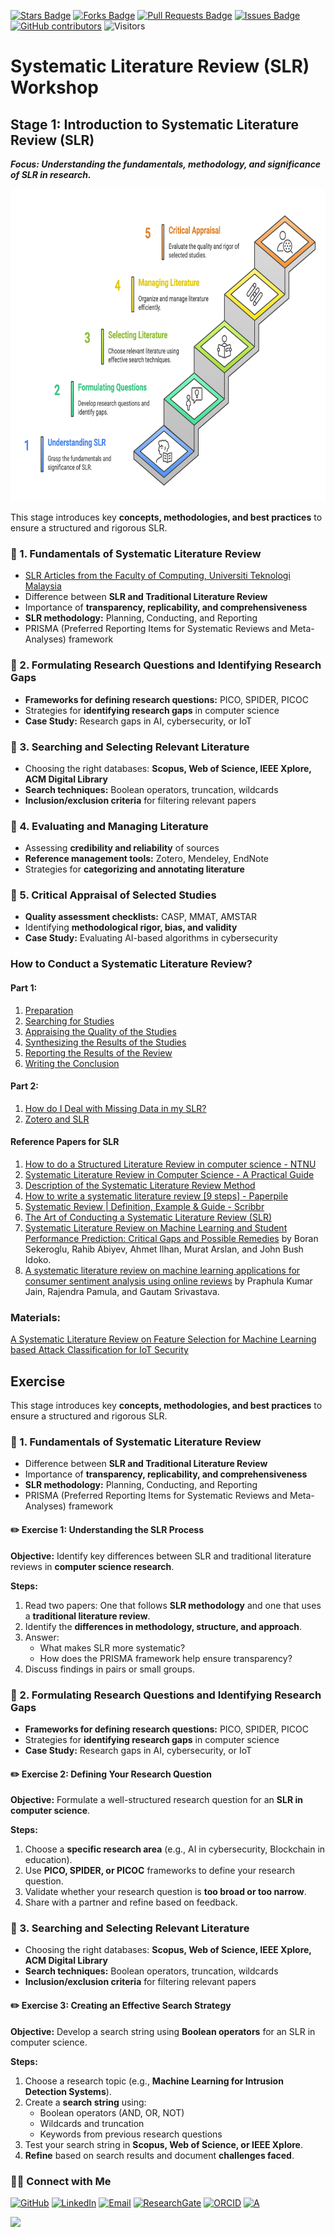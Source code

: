 <a href="https://github.com/drshahizan/short-course/stargazers"><img src="https://img.shields.io/github/stars/drshahizan/short-course" alt="Stars Badge"/></a>
<a href="https://github.com/drshahizan/short-course/network/members"><img src="https://img.shields.io/github/forks/drshahizan/short-course" alt="Forks Badge"/></a>
<a href="https://github.com/drshahizan/short-course/pulls"><img src="https://img.shields.io/github/issues-pr/drshahizan/short-course" alt="Pull Requests Badge"/></a>
<a href="https://github.com/drshahizan/short-course"><img src="https://img.shields.io/github/issues/drshahizan/short-course" alt="Issues Badge"/></a>
<a href="https://github.com/drshahizan/short-course/graphs/contributors"><img alt="GitHub contributors" src="https://img.shields.io/github/contributors/drshahizan/short-course?color=2b9348"></a>
![Visitors](https://api.visitorbadge.io/api/visitors?path=https%3A%2F%2Fgithub.com%2Fdrshahizan%2Fshort-course&labelColor=%23d9e3f0&countColor=%23697689&style=flat)

# Systematic Literature Review (SLR) Workshop

## Stage 1: Introduction to Systematic Literature Review (SLR)
**_Focus: Understanding the fundamentals, methodology, and significance of SLR in research._**  

 <img src="https://github.com/drshahizan/short-course/blob/main/workshop/25slr/images/Stage1_SLR.png" alt="Shahizan SLR"  height="500">

This stage introduces key **concepts, methodologies, and best practices** to ensure a structured and rigorous SLR.

### 🔹 1. Fundamentals of Systematic Literature Review  
- [SLR Articles from the Faculty of Computing, Universiti Teknologi Malaysia](SLR-fc.md)
- Difference between **SLR and Traditional Literature Review**  
- Importance of **transparency, replicability, and comprehensiveness**  
- **SLR methodology:** Planning, Conducting, and Reporting  
- PRISMA (Preferred Reporting Items for Systematic Reviews and Meta-Analyses) framework  

### 🔹 2. Formulating Research Questions and Identifying Research Gaps  
- **Frameworks for defining research questions:** PICO, SPIDER, PICOC  
- Strategies for **identifying research gaps** in computer science  
- **Case Study:** Research gaps in AI, cybersecurity, or IoT  

### 🔹 3. Searching and Selecting Relevant Literature  
- Choosing the right databases: **Scopus, Web of Science, IEEE Xplore, ACM Digital Library**  
- **Search techniques:** Boolean operators, truncation, wildcards  
- **Inclusion/exclusion criteria** for filtering relevant papers  

### 🔹 4. Evaluating and Managing Literature  
- Assessing **credibility and reliability** of sources  
- **Reference management tools:** Zotero, Mendeley, EndNote  
- Strategies for **categorizing and annotating literature**  

### 🔹 5. Critical Appraisal of Selected Studies  
- **Quality assessment checklists:** CASP, MMAT, AMSTAR  
- Identifying **methodological rigor, bias, and validity**  
- **Case Study:** Evaluating AI-based algorithms in cybersecurity  


### How to Conduct a Systematic Literature Review?
#### Part 1:
1. [Preparation](https://github.com/drshahizan/SLR-FC/blob/main/materials/s3_1a.md)
2. [Searching for Studies](https://github.com/drshahizan/SLR-FC/blob/main/materials/s3_1b.md)
3. [Appraising the Quality of the Studies](https://github.com/drshahizan/SLR-FC/blob/main/materials/s3_1c.md)
4. [Synthesizing the Results of the Studies](https://github.com/drshahizan/SLR-FC/blob/main/materials/s3_1d.md)
5. [Reporting the Results of the Review](https://github.com/drshahizan/SLR-FC/blob/main/materials/s3_1e.md)
6. [Writing the Conclusion](https://github.com/drshahizan/SLR-FC/blob/main/materials/s3_1f.md)

#### Part 2:
1. [How do I Deal with Missing Data in my SLR?](https://github.com/drshahizan/SLR-FC/blob/main/materials/s3_1g.md)
2. [Zotero and SLR](https://github.com/drshahizan/SLR-FC/blob/main/materials/s3_zotero.md)

#### Reference Papers for SLR
1. [How to do a Structured Literature Review in computer science - NTNU](https://research.idi.ntnu.no/aimasters/files/SLR_HowTo2018.pdf)
2. [Systematic Literature Review in Computer Science - A Practical Guide](https://www.researchgate.net/profile/Rodrigo-Silva-20/publication/320704338_Systematic_Literature_Review_in_Computer_Science_-_A_Practical_Guide/links/59f631caaca272607e2bc1c1/Systematic-Literature-Review-in-Computer-Science-A-Practical-Guide.pdf?origin=publication_detail)
3. [Description of the Systematic Literature Review Method](https://www.tu.berlin/en/wm/bibliothek/research-teaching/systematic-literature-reviews/description-of-the-systematic-literature-review-method)
4. [How to write a systematic literature review [9 steps] - Paperpile](https://paperpile.com/g/systematic-literature-review/)
5. [Systematic Review | Definition, Example & Guide - Scribbr](https://www.scribbr.com/methodology/systematic-review/)
6. [The Art of Conducting a Systematic Literature Review (SLR)](https://www.researchvoyage.com/conducting-systematic-literature-review-slr/)
7. [Systematic Literature Review on Machine Learning and Student Performance Prediction: Critical Gaps and Possible Remedies](https://www.mdpi.com/2076-3417/11/22/10907) by Boran Sekeroglu, Rahib Abiyev, Ahmet Ilhan, Murat Arslan, and John Bush Idoko.
8. [A systematic literature review on machine learning applications for consumer sentiment analysis using online reviews](https://www.sciencedirect.com/science/article/abs/pii/S1574013721000538) by Praphula Kumar Jain, Rajendra Pamula, and Gautam Srivastava.

### Materials:
[A Systematic Literature Review on Feature Selection for Machine Learning based Attack Classification for IoT Security](https://github.com/drshahizan/research-material/blob/main/SLR/lijing/A%20Systematic%20Literature%20Review%20on%20Feature%20Selection%20for%20Machine%20Learning%20based%20Attack%20Classification%20for%20IoT%20Security_2023-02-19.pdf)

## Exercise
This stage introduces key **concepts, methodologies, and best practices** to ensure a structured and rigorous SLR.

### 🔹 1. Fundamentals of Systematic Literature Review  
- Difference between **SLR and Traditional Literature Review**  
- Importance of **transparency, replicability, and comprehensiveness**  
- **SLR methodology:** Planning, Conducting, and Reporting  
- PRISMA (Preferred Reporting Items for Systematic Reviews and Meta-Analyses) framework  

#### ✏️ **Exercise 1: Understanding the SLR Process**  
**Objective:** Identify key differences between SLR and traditional literature reviews in **computer science research**.  

**Steps:**  
1. Read two papers: One that follows **SLR methodology** and one that uses a **traditional literature review**.  
2. Identify the **differences in methodology, structure, and approach**.  
3. Answer:  
   - What makes SLR more systematic?  
   - How does the PRISMA framework help ensure transparency?  
4. Discuss findings in pairs or small groups.  

### 🔹 2. Formulating Research Questions and Identifying Research Gaps  
- **Frameworks for defining research questions:** PICO, SPIDER, PICOC  
- Strategies for **identifying research gaps** in computer science  
- **Case Study:** Research gaps in AI, cybersecurity, or IoT  

#### ✏️ **Exercise 2: Defining Your Research Question**  
**Objective:** Formulate a well-structured research question for an **SLR in computer science**.  

**Steps:**  
1. Choose a **specific research area** (e.g., AI in cybersecurity, Blockchain in education).  
2. Use **PICO, SPIDER, or PICOC** frameworks to define your research question.  
3. Validate whether your research question is **too broad or too narrow**.  
4. Share with a partner and refine based on feedback.  

### 🔹 3. Searching and Selecting Relevant Literature  
- Choosing the right databases: **Scopus, Web of Science, IEEE Xplore, ACM Digital Library**  
- **Search techniques:** Boolean operators, truncation, wildcards  
- **Inclusion/exclusion criteria** for filtering relevant papers  

#### ✏️ **Exercise 3: Creating an Effective Search Strategy**  
**Objective:** Develop a search string using **Boolean operators** for an SLR in computer science.  

**Steps:**  
1. Choose a research topic (e.g., **Machine Learning for Intrusion Detection Systems**).  
2. Create a **search string** using:  
   - Boolean operators (AND, OR, NOT)  
   - Wildcards and truncation  
   - Keywords from previous research questions  
3. Test your search string in **Scopus, Web of Science, or IEEE Xplore**.  
4. **Refine** based on search results and document **challenges faced**.  

### 🙌🏻 Connect with Me
<p align="left">
    <a href="https://github.com/drshahizan" target="_blank"><img alt="GitHub" src="https://img.shields.io/badge/-@drshahizan-181717?style=flat-square&logo=GitHub&logoColor=white"></a>
    <a href="https://www.linkedin.com/in/drshahizan" target="_blank"><img alt="LinkedIn" src="https://img.shields.io/badge/-drshahizan-blue?style=flat-square&logo=Linkedin&logoColor=white&link=https://www.linkedin.com/in/drshahizan/"></a>
    <a href="mailto:shahizan@utm.my" target="_blank"><img alt="Email" src="https://img.shields.io/badge/-shahizan@utm.my-c14438?style=flat-square&logo=Gmail&logoColor=white&link=mailto:shahizan@utm.my.com"></a>
    <a href="https://www.researchgate.net/profile/Mohd-Othman-28" target="_blank"><img alt="ResearchGate" src="https://img.shields.io/badge/-ResearchGate-00CCBB?style=flat-square&logo=ResearchGate&logoColor=white"></a>
    <a href="https://orcid.org/0000-0003-4261-1873" target="_blank"><img alt="ORCID" src="https://img.shields.io/badge/-ORCID-A6CE39?style=flat-square&logo=ORCID&logoColor=white"></a> 
 <a href="https://visitorbadge.io/status?path=https%3A%2F%2Fgithub.com%2Fdrshahizan" target="_blank"><img alt="A" src="https://api.visitorbadge.io/api/visitors?path=https%3A%2F%2Fgithub.com%2Fdrshahizan&labelColor=%23697689&countColor=%23555555&style=plastic"></a>
 
![](https://hit.yhype.me/github/profile?user_id=81284918)
</p>

